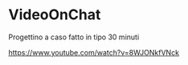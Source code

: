 # VideoOnChat

Progettino a caso fatto in tipo 30 minuti


https://www.youtube.com/watch?v=8WJONkfVNck
